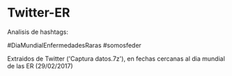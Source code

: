 # Twitter-ER
Analisis de hashtags:

#DiaMundialEnfermedadesRaras
#somosfeder

Extraidos de Twitter ('Captura datos.7z'), en fechas cercanas al dia mundial de las ER (29/02/2017)
